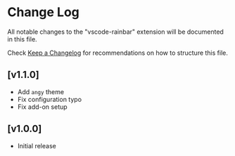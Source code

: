 # Change Log

All notable changes to the "vscode-rainbar" extension will be documented in this file.

Check [Keep a Changelog](http://keepachangelog.com/) for recommendations on how to structure this file.

## [v1.1.0]

- Add `angy` theme
- Fix configuration typo
- Fix add-on setup

## [v1.0.0]

- Initial release